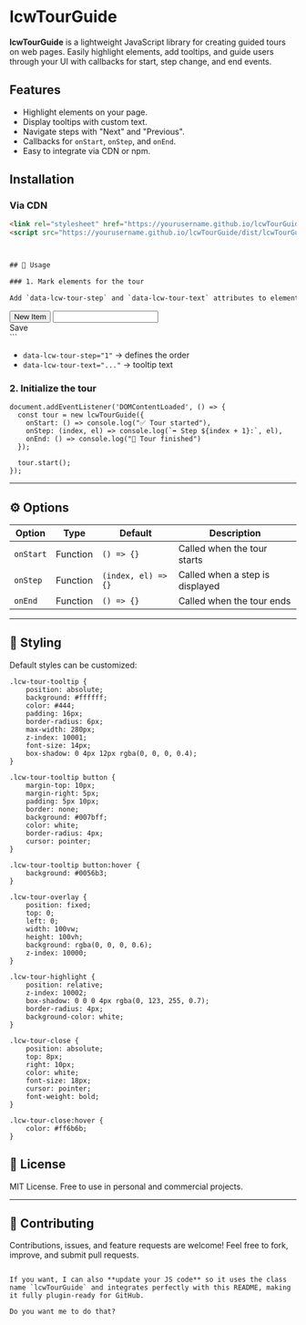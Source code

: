 # lcwTourGuide

**lcwTourGuide** is a lightweight JavaScript library for creating guided tours on web pages. Easily highlight elements, add tooltips, and guide users through your UI with callbacks for start, step change, and end events.

## Features

- Highlight elements on your page.
- Display tooltips with custom text.
- Navigate steps with "Next" and "Previous".
- Callbacks for `onStart`, `onStep`, and `onEnd`.
- Easy to integrate via CDN or npm.

## Installation

### Via CDN

```html
<link rel="stylesheet" href="https://yourusername.github.io/lcwTourGuide/src/lcwTourGuide.css">
<script src="https://yourusername.github.io/lcwTourGuide/dist/lcwTourGuide.min.js"></script>



## 🚀 Usage

### 1. Mark elements for the tour

Add `data-lcw-tour-step` and `data-lcw-tour-text` attributes to elements:

```
<button data-lcw-tour-step="1" data-lcw-tour-text="Click here to create a new item">
  New Item
</button>

<input type="text" data-lcw-tour-step="2" data-lcw-tour-text="Enter the name here">

<div data-lcw-tour-step="3" data-lcw-tour-text="Finally, click Save">
  Save
</div>
```

* `data-lcw-tour-step="1"` → defines the order
* `data-lcw-tour-text="..."` → tooltip text


### 2. Initialize the tour

```
document.addEventListener('DOMContentLoaded', () => {
  const tour = new lcwTourGuide({
    onStart: () => console.log("✅ Tour started"),
    onStep: (index, el) => console.log(`➡️ Step ${index + 1}:`, el),
    onEnd: () => console.log("🏁 Tour finished")
  });

  tour.start();
});
```

---

## ⚙️ Options

| Option    | Type     | Default             | Description                     |
| --------- | -------- | ------------------- | ------------------------------- |
| `onStart` | Function | `() => {}`          | Called when the tour starts     |
| `onStep`  | Function | `(index, el) => {}` | Called when a step is displayed |
| `onEnd`   | Function | `() => {}`          | Called when the tour ends       |

---

## 🎨 Styling

Default styles can be customized:

```
.lcw-tour-tooltip {
    position: absolute;
    background: #ffffff;
    color: #444;
    padding: 16px;
    border-radius: 6px;
    max-width: 280px;
    z-index: 10001;
    font-size: 14px;
    box-shadow: 0 4px 12px rgba(0, 0, 0, 0.4);
}

.lcw-tour-tooltip button {
    margin-top: 10px;
    margin-right: 5px;
    padding: 5px 10px;
    border: none;
    background: #007bff;
    color: white;
    border-radius: 4px;
    cursor: pointer;
}

.lcw-tour-tooltip button:hover {
    background: #0056b3;
}

.lcw-tour-overlay {
    position: fixed;
    top: 0;
    left: 0;
    width: 100vw;
    height: 100vh;
    background: rgba(0, 0, 0, 0.6);
    z-index: 10000;
}

.lcw-tour-highlight {
    position: relative;
    z-index: 10002;
    box-shadow: 0 0 0 4px rgba(0, 123, 255, 0.7);
    border-radius: 4px;
    background-color: white;
}

.lcw-tour-close {
    position: absolute;
    top: 8px;
    right: 10px;
    color: white;
    font-size: 18px;
    cursor: pointer;
    font-weight: bold;
}

.lcw-tour-close:hover {
    color: #ff6b6b;
}
```

## 📜 License

MIT License. Free to use in personal and commercial projects.

---

## 🤝 Contributing

Contributions, issues, and feature requests are welcome!
Feel free to fork, improve, and submit pull requests.

```

If you want, I can also **update your JS code** so it uses the class name `lcwTourGuide` and integrates perfectly with this README, making it fully plugin-ready for GitHub.  

Do you want me to do that?
```
